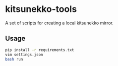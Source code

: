 # kitsunekko-tools
A set of scripts for creating a local kitsunekko mirror.

## Usage

```bash
pip install -r requirements.txt
vim settings.json
bash run
```
